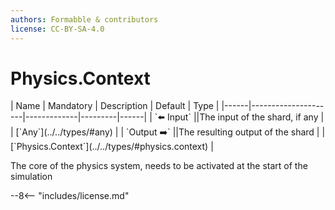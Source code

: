 ```yaml
---
authors: Formabble & contributors
license: CC-BY-SA-4.0
---
```



# Physics.Context

<div class="sh-parameters" markdown="1">
| Name | Mandatory | Description | Default | Type |
|------|---------------------|-------------|---------|------|
| `⬅️ Input` ||The input of the shard, if any | | [`Any`](../../types/#any) |
| `Output ➡️` ||The resulting output of the shard | | [`Physics.Context`](../../types/#physics.context) |

</div>

The core of the physics system, needs to be activated at the start of the simulation

--8<-- "includes/license.md"

